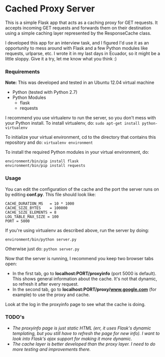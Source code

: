 # Cached Proxy Server
This is a simple Flask app that acts as a caching proxy for GET requests. It accepts incoming GET
requests and forwards them on their destination using a simple caching layer represented by the
ResponseCache class.

I developed this app for an interview task, and I figured I'd use it as an opportunity to mess
around with Flask and a few Python modules like requests, urlparse, etc. I wrote it in my last days in Ecuador,
so it might be a little sloppy. Give it a try, let me know what you think :)

### Requirements
**Note:** This was developed and tested in an Ubuntu 12.04 virtual machine

* Python (tested with Python 2.7)
* Python Modules
  * flask
  * requests

I recommend you use virtualenv to run the server, so you don't mess with your Python install. To install virtualenv, do:
```sudo apt-get install python-virtualenv```

To initialize your virtual environment, cd to the directory that contains this repository and do:
```virtualenv environment```

To install the required Python modules in your virtual environment, do:
```
environment/bin/pip install flask
environment/bin/pip install requests
```

### Usage
You can edit the configuration of the cache and the port the server runs on by editing **conf.py**. This file should look like:
```
CACHE_DURATION_MS   = 10 * 1000
CACHE_SIZE_BYTES    = 100000
CACHE_SIZE_ELEMENTS = 8
LOG_TABLE_MAX_SIZE = 100
PORT = 5000
```

If you're using virtualenv as described above, run the server by doing:
```
environment/bin/python server.py
```

Otherwise just do:
```python server.py```

Now that the server is running, I recommend you keep two browser tabs open:
* In the first tab, go to **localhost:PORT/proxyinfo** (port 5000 is default).
This shows general information about the cache. It's not that dynamic, so refresh it after every request.
* In the second tab, go to **localhost:PORT/proxy/www.google.com** (for example) to use the proxy and cache.

Look at the log in the proxyinfo page to see what the cache is doing.

### TODO's
* _The proxyinfo page is just static HTML (err, it uses Flask's dynamic templating, but you still have to refresh the page
for new info). I want to look into Flask's ajax support for making it more dynamic._
* _The cache layer is better developed than the proxy layer. I need to do more testing and improvements there._